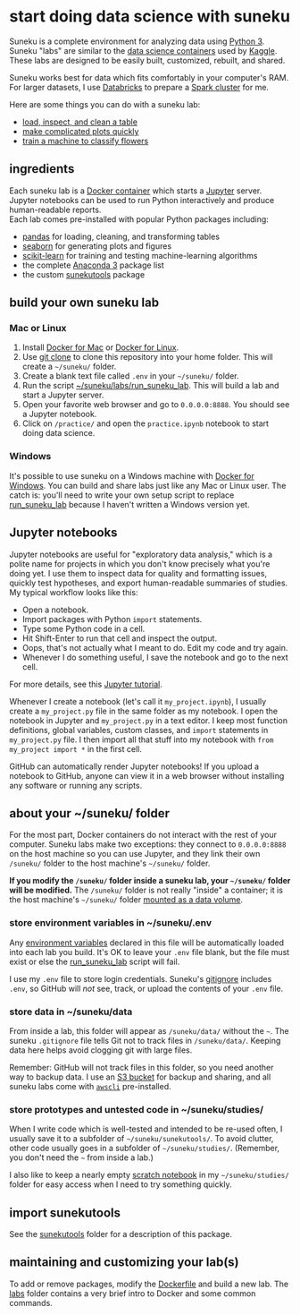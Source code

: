 # start doing data science with suneku

Suneku is a complete environment for analyzing data using [Python 3](https://www.python.org/).  
Suneku "labs" are similar to the [data science containers](http://blog.kaggle.com/2016/02/05/how-to-get-started-with-data-science-in-containers/) used by [Kaggle](https://www.kaggle.com/).  
These labs are designed to be easily built, customized, rebuilt, and shared.

Suneku works best for data which fits comfortably in your computer's RAM. For larger datasets, I use [Databricks](https://databricks.com/) to prepare a [Spark cluster](http://spark.apache.org/) for me.

Here are some things you can do with a suneku lab:
* [load, inspect, and clean a table](https://github.com/samkennerly/suneku/blob/master/practice/practice.ipynb)
* [make complicated plots quickly](https://github.com/samkennerly/suneku/blob/master/sunekutools/viz/viz.ipynb)
* [train a machine to classify flowers](https://github.com/samkennerly/suneku/blob/master/sunekutools/ml/logistic_classifier.ipynb)



## ingredients

Each suneku lab is a [Docker container](https://www.docker.com/what-docker) which starts a [Jupyter](http://jupyter.org/) server.  
Jupyter notebooks can be used to run Python interactively and produce human-readable reports.  
Each lab comes pre-installed with popular Python packages including:
* [pandas](http://pandas.pydata.org/) for loading, cleaning, and transforming tables
* [seaborn](http://seaborn.pydata.org/) for generating plots and figures
* [scikit-learn](http://scikit-learn.org/stable/) for training and testing machine-learning algorithms
* the complete [Anaconda 3](https://docs.continuum.io/anaconda/pkg-docs) package list
* the custom [sunekutools](https://github.com/samkennerly/suneku/tree/master/sunekutools) package


## build your own suneku lab

### Mac or Linux
1. Install [Docker for Mac](https://docs.docker.com/docker-for-mac/) or [Docker for Linux](https://docs.docker.com/engine/installation/linux/).
2. Use [git clone](https://help.github.com/articles/cloning-a-repository/) to clone this repository into your home folder.  This will create a `~/suneku/` folder.
3. Create a blank text file called `.env` in your `~/suneku/` folder.
4. Run the script [~/suneku/labs/run_suneku_lab](https://github.com/samkennerly/suneku/blob/master/labs/run_suneku_lab). This will build a lab and start a Jupyter server.
5. Open your favorite web browser and go to `0.0.0.0:8888`. You should see a Jupyter notebook.
6. Click on `/practice/` and open the `practice.ipynb` notebook to start doing data science.


### Windows

It's possible to use suneku on a Windows machine with [Docker for Windows](https://docs.docker.com/docker-for-windows/). You can build and share labs just like any Mac or Linux user. The catch is: you'll need to write your own setup script to replace [run_suneku_lab](https://github.com/samkennerly/suneku/blob/master/labs/run_suneku_lab) because I haven't written a Windows version yet.


## Jupyter notebooks

Jupyter notebooks are useful for "exploratory data analysis," which is a polite name for projects in which you don't know precisely what you're doing yet. I use them to inspect data for quality and formatting issues, quickly test hypotheses, and export human-readable summaries of studies. My typical workflow looks like this:

* Open a notebook.
* Import packages with Python `import` statements.
* Type some Python code in a cell.
* Hit Shift-Enter to run that cell and inspect the output.
* Oops, that's not actually what I meant to do. Edit my code and try again.
* Whenever I do something useful, I save the notebook and go to the next cell.

For more details, see this [Jupyter tutorial](http://nbviewer.jupyter.org/github/jupyter/notebook/blob/master/docs/source/examples/Notebook/Notebook%20Basics.ipynb).

Whenever I create a notebook (let's call it `my_project.ipynb`), I usually create a `my_project.py` file in the same folder as my notebook. I open the notebook in Jupyter and `my_project.py` in a text editor. I keep most function definitions, global variables, custom classes, and `import` statements in `my_project.py` file. I then import all that stuff into my notebook with `from my_project import *` in the first cell.

GitHub can automatically render Jupyter notebooks! If you upload a notebook to GitHub, anyone can view it in a web browser without installing any software or running any scripts. 


## about your ~/suneku/ folder

For the most part, Docker containers do not interact with the rest of your computer. Suneku labs make two exceptions: they connect to `0.0.0.0:8888` on the host machine so you can use Jupyter, and they link their own `/suneku/` folder to the host machine's `~/suneku/` folder.

**If you modify the `/suneku/` folder inside a suneku lab, your `~/suneku/` folder will be modified.** The `/suneku/` folder is not really "inside" a container; it is the host machine's `~/suneku/` folder [mounted as a data volume](https://docs.docker.com/engine/tutorials/dockervolumes/#/mount-a-host-directory-as-a-data-volume).


### store environment variables in ~/suneku/.env

Any [environment variables](https://en.wikipedia.org/wiki/Environment_variable) declared in this file will be automatically loaded into each lab you build. It's OK to leave your `.env` file blank, but the file must exist or else the [run_suneku_lab](https://github.com/samkennerly/suneku/blob/master/labs/run_suneku_lab) script will fail.

I use my `.env` file to store login credentials. Suneku's [gitignore](https://git-scm.com/docs/gitignore) includes `.env`, so GitHub will _not_ see, track, or upload the contents of your `.env` file.


### store data in ~/suneku/data

From inside a lab, this folder will appear as `/suneku/data/` without the `~`. The suneku `.gitignore` file tells Git not to track files in `/suneku/data/`. Keeping data here helps avoid clogging git with large files.

Remember: GitHub will not track files in this folder, so you need another way to backup data. I use an [S3 bucket](https://aws.amazon.com/s3/) for backup and sharing, and all suneku labs come with [`awscli`](https://aws.amazon.com/cli/) pre-installed.


### store prototypes and untested code in ~/suneku/studies/

When I write code which is well-tested and intended to be re-used often, I usually save it to a subfolder of `~/suneku/sunekutools/`. To avoid clutter, other code usually goes in a subfolder of `~/suneku/studies/`. (Remember, you don't need the `~` from inside a lab.)

I also like to keep a nearly empty [scratch notebook](https://github.com/samkennerly/suneku/blob/master/studies/scratch.ipynb) in my `~/suneku/studies/` folder for easy access when I need to try something quickly.


## import sunekutools

See the [sunekutools](https://github.com/samkennerly/suneku/tree/master/sunekutools) folder for a description of this package.


## maintaining and customizing your lab(s)

To add or remove packages, modify the [Dockerfile](https://github.com/samkennerly/suneku/blob/master/labs/latest/Dockerfile) and build a new lab. The [labs](https://github.com/samkennerly/suneku/tree/master/labs) folder contains a very brief intro to Docker and some common commands.
